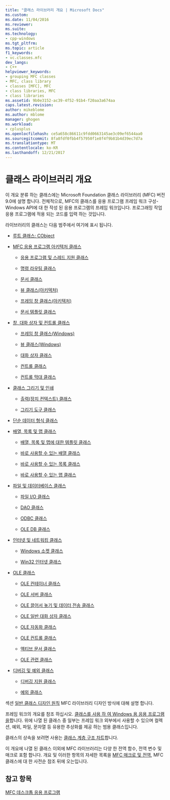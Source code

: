 ```yaml
---
title: "클래스 라이브러리 개요 | Microsoft Docs"
ms.custom: 
ms.date: 11/04/2016
ms.reviewer: 
ms.suite: 
ms.technology:
- cpp-windows
ms.tgt_pltfrm: 
ms.topic: article
f1_keywords:
- vc.classes.mfc
dev_langs:
- C++
helpviewer_keywords:
- grouping MFC classes
- MFC, class library
- classes [MFC], MFC
- class libraries, MFC
- class libraries
ms.assetid: 9b0e3152-ac39-4f52-91b4-f20aa3a674aa
caps.latest.revision: 
author: mikeblome
ms.author: mblome
manager: ghogen
ms.workload:
- cplusplus
ms.openlocfilehash: ce5a658c86611c9fdd0663145ae3c09ef6544aa0
ms.sourcegitcommit: 8fa8fdf0fbb4f57950f1e8f4f9b81b4d39ec7d7a
ms.translationtype: MT
ms.contentlocale: ko-KR
ms.lasthandoff: 12/21/2017
---
```

# <a name="class-library-overview"></a>클래스 라이브러리 개요
이 개요 분류 하는 클래스에는 Microsoft Foundation 클래스 라이브러리 (MFC) 버전 9.0에 설명 합니다. 전체적으로, MFC의 클래스를 응용 프로그램 프레임 워크 구성-Windows API에 대 한 작성 된 응용 프로그램의 프레임 워크입니다. 프로그래밍 작업 응용 프로그램에 적용 되는 코드를 입력 하는 것입니다.  
  
 라이브러리의 클래스는 다음 범주에서 여기에 표시 됩니다.  
  
-   [루트 클래스: CObject](../mfc/root-class-cobject.md)  
  
-   [MFC 응용 프로그램 아키텍처 클래스](../mfc/mfc-application-architecture-classes.md)  
  
    -   [응용 프로그램 및 스레드 지원 클래스](../mfc/application-and-thread-support-classes.md)  
  
    -   [명령 라우팅 클래스](../mfc/command-routing-classes.md)  
  
    -   [문서 클래스](../mfc/document-classes.md)  
  
    -   [뷰 클래스(아키텍처)](../mfc/view-classes-architecture.md)  
  
    -   [프레임 창 클래스(아키텍처)](../mfc/frame-window-classes-architecture.md)  
  
    -   [문서 템플릿 클래스](../mfc/document-template-classes.md)  
  
-   [창, 대화 상자 및 컨트롤 클래스](../mfc/window-dialog-and-control-classes.md)  
  
    -   [프레임 창 클래스(Windows)](../mfc/frame-window-classes-windows.md)  
  
    -   [뷰 클래스(Windows)](../mfc/view-classes-windows.md)  
  
    -   [대화 상자 클래스](../mfc/dialog-box-classes.md)  
  
    -   [컨트롤 클래스](../mfc/control-classes.md)  
  
    -   [컨트롤 막대 클래스](../mfc/control-bar-classes.md)  
  
-   [클래스 그리기 및 인쇄](../mfc/drawing-and-printing-classes.md)  
  
    -   [출력(장치 컨텍스트) 클래스](../mfc/output-device-context-classes.md)  
  
    -   [그리기 도구 클래스](../mfc/drawing-tool-classes.md)  
  
-   [단순 데이터 형식 클래스](../mfc/simple-data-type-classes.md)  
  
-   [배열, 목록 및 맵 클래스](../mfc/array-list-and-map-classes.md)  
  
    -   [배열, 목록 및 맵에 대한 템플릿 클래스](../mfc/template-classes-for-arrays-lists-and-maps.md)  
  
    -   [바로 사용할 수 있는 배열 클래스](../mfc/ready-to-use-array-classes.md)  
  
    -   [바로 사용할 수 있는 목록 클래스](../mfc/ready-to-use-list-classes.md)  
  
    -   [바로 사용할 수 있는 맵 클래스](../mfc/ready-to-use-map-classes.md)  
  
-   [파일 및 데이터베이스 클래스](../mfc/file-and-database-classes.md)  
  
    -   [파일 I/O 클래스](../mfc/file-i-o-classes.md)  
  
    -   [DAO 클래스](../mfc/dao-classes.md)  
  
    -   [ODBC 클래스](../mfc/odbc-classes.md)  
  
    -   [OLE DB 클래스](../mfc/ole-db-classes.md)  
  
-   [인터넷 및 네트워킹 클래스](../mfc/internet-and-networking-classes.md)  
  
    -   [Windows 소켓 클래스](../mfc/windows-sockets-classes.md)  
  
    -   [Win32 인터넷 클래스](../mfc/win32-internet-classes.md)  
  
-   [OLE 클래스](../mfc/ole-classes.md)  
  
    -   [OLE 컨테이너 클래스](../mfc/ole-container-classes.md)  
  
    -   [OLE 서버 클래스](../mfc/ole-server-classes.md)  
  
    -   [OLE 끌어서 놓기 및 데이터 전송 클래스](../mfc/ole-drag-and-drop-and-data-transfer-classes.md)  
  
    -   [OLE 일반 대화 상자 클래스](../mfc/ole-common-dialog-classes.md)  
  
    -   [OLE 자동화 클래스](../mfc/ole-automation-classes.md)  
  
    -   [OLE 컨트롤 클래스](../mfc/ole-control-classes.md)  
  
    -   [액티브 문서 클래스](../mfc/active-document-classes.md)  
  
    -   [OLE 관련 클래스](../mfc/ole-related-classes.md)  
  
-   [디버깅 및 예외 클래스](../mfc/debugging-and-exception-classes.md)  
  
    -   [디버깅 지원 클래스](../mfc/debugging-support-classes.md)  
  
    -   [예외 클래스](../mfc/exception-classes.md)  
  
 섹션 [일반 클래스 디자인 원칙](../mfc/general-class-design-philosophy.md) MFC 라이브러리 디자인 방식에 대해 설명 합니다.  
  
 프레임 워크의 개요를 참조 하십시오. [클래스를 사용 하 여 Windows 용 응용 프로그램을](../mfc/using-the-classes-to-write-applications-for-windows.md)합니다. 위에 나열 된 클래스 중 일부는 프레임 워크 외부에서 사용할 수 있으며 컬렉션, 예외, 파일, 문자열 등 유용한 추상화를 제공 하는 범용 클래스입니다.  
  
 클래스의 상속을 보려면 사용는 [클래스 계층 구조 차트](../mfc/hierarchy-chart.md)합니다.  
  
 이 개요에 나열 된 클래스 이외에 MFC 라이브러리는 다양 한 전역 함수, 전역 변수 및 매크로 포함 합니다. 개요 및 이러한 항목의 자세한 목록을 [MFC 매크로 및 전역](../mfc/reference/mfc-macros-and-globals.md), MFC 클래스에 대 한 사전순 참조 뒤에 오는입니다.  
  
## <a name="see-also"></a>참고 항목  
 [MFC 데스크톱 응용 프로그램](../mfc/mfc-desktop-applications.md)


